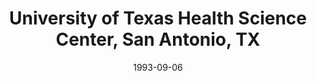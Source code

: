 ---
title: "University of Texas Health Science Center, San Antonio, TX"
project_id: 
date: 1993-09-06
conference_id: ""
presenters:
   - peter_bandettini
summary: "University of Texas Health Science Center, San Antonio, TX"
file: /assets/presentations/
filename: 
layout: presentation
---